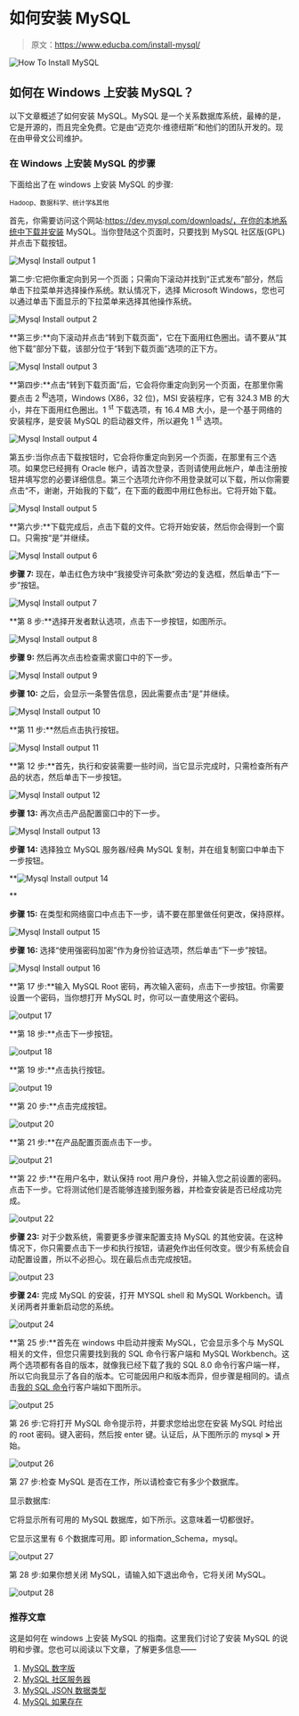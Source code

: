 # 如何安装 MySQL

> 原文：<https://www.educba.com/install-mysql/>

![How To Install MySQL](img/a578d86c6b4a2a8fe04e39f9aaf0d581.png)



## 如何在 Windows 上安装 MySQL？

以下文章概述了如何安装 MySQL。MySQL 是一个关系数据库系统，最棒的是，它是开源的，而且完全免费。它是由“迈克尔·维德纽斯”和他们的团队开发的。现在由甲骨文公司维护。

### 在 Windows 上安装 MySQL 的步骤

下面给出了在 windows 上安装 MySQL 的步骤:

<small>Hadoop、数据科学、统计学&其他</small>

首先，你需要访问这个网站:https://dev.mysql.com/downloads/，在你的本地系统中下载并安装 MySQL。当你登陆这个页面时，只要找到 MySQL 社区版(GPL)并点击下载按钮。

![Mysql Install output 1](img/2abc2b60e8fcc331a822a39fead809c9.png)



第二步:它把你重定向到另一个页面；只需向下滚动并找到“正式发布”部分，然后单击下拉菜单并选择操作系统。默认情况下，选择 Microsoft Windows，您也可以通过单击下面显示的下拉菜单来选择其他操作系统。

![Mysql Install output 2](img/ea868e399791eed0429db03ae2b881fa.png)



**第三步:**向下滚动并点击“转到下载页面”，它在下面用红色圈出。请不要从“其他下载”部分下载，该部分位于“转到下载页面”选项的正下方。

![Mysql Install output 3](img/6dd99b41e4964fe6a4f9e86495da2ad8.png)



**第四步:**点击“转到下载页面”后，它会将你重定向到另一个页面，在那里你需要点击 2 <sup>和</sup>选项，Windows (X86，32 位)，MSI 安装程序，它有 324.3 MB 的大小，并在下面用红色圈出。1 <sup>st</sup> 下载选项，有 16.4 MB 大小，是一个基于网络的安装程序，是安装 MySQL 的启动器文件，所以避免 1 <sup>st</sup> 选项。

![Mysql Install output 4](img/3f5257528822dd255302a15606624213.png)



第五步:当你点击下载按钮时，它会将你重定向到另一个页面，在那里有三个选项。如果您已经拥有 Oracle 帐户，请首次登录，否则请使用此帐户，单击注册按钮并填写您的必要详细信息。第三个选项允许你不用登录就可以下载，所以你需要点击“不，谢谢，开始我的下载”，在下面的截图中用红色标出。它将开始下载。

![Mysql Install output 5](img/35925604aaf70d99de42367f1e8c645d.png)



**第六步:**下载完成后，点击下载的文件。它将开始安装，然后你会得到一个窗口。只需按“是”并继续。

![Mysql Install output 6](img/b19f7328dd718ae54e86cfa0683854de.png)



**步骤 7:** 现在，单击红色方块中“我接受许可条款”旁边的复选框，然后单击“下一步”按钮。

![Mysql Install output 7](img/b79f47bd0448202a826d5156ae29ff62.png)



**第 8 步:**选择开发者默认选项，点击下一步按钮，如图所示。

![Mysql Install output 8](img/368c85db4206e63e4cb3ef70c283c634.png)



**步骤 9:** 然后再次点击检查需求窗口中的下一步。

![Mysql Install output 9](img/a040b8f51a95f5fa2dff565865e0637e.png)



**步骤 10:** 之后，会显示一条警告信息，因此需要点击“是”并继续。

![Mysql Install output 10](img/9e3d74cfc540e70ba4e12173b89af706.png)



**第 11 步:**然后点击执行按钮。

![Mysql Install output 11](img/5ffbab39813d5829214a867759711bf3.png)



**第 12 步:**首先，执行和安装需要一些时间，当它显示完成时，只需检查所有产品的状态，然后单击下一步按钮。

![Mysql Install output 12](img/b9decfc15bbee582e0d4237b5397b9df.png)



**步骤 13:** 再次点击产品配置窗口中的下一步。

![Mysql Install output 13](img/a9e7214036b47437120cb430c6375d03.png)



**步骤 14:** 选择独立 MySQL 服务器/经典 MySQL 复制，并在组复制窗口中单击下一步按钮。

**![Mysql Install output 14](img/9e153f7ad8cbbebcb1ec2903277547ea.png)

** 

**步骤 15:** 在类型和网络窗口中点击下一步，请不要在那里做任何更改，保持原样。

![Mysql Install output 15](img/965435f0e7da9ffc6567550224ca2f37.png)



**步骤 16:** 选择“使用强密码加密”作为身份验证选项，然后单击“下一步”按钮。

![Mysql Install output 16](img/6fb1e659bb2f93fe9f13a2d5500f5450.png)



**第 17 步:**输入 MySQL Root 密码，再次输入密码，点击下一步按钮。你需要设置一个密码，当你想打开 MySQL 时，你可以一直使用这个密码。

![output 17](img/947b5635647c5555abf7fd3d5e9a80c2.png)



**第 18 步:**点击下一步按钮。

![output 18](img/5cec816e2a5d7c6e8f148a005d3ce672.png)



**第 19 步:**点击执行按钮。

![output 19](img/cb87b576cd7762fcc62fc5f4fe81c507.png)



**第 20 步:**点击完成按钮。

![output 20](img/9a63ae29cdf7e0c746c4680088dc5281.png)



**第 21 步:**在产品配置页面点击下一步。

![output 21](img/0374cf54564e3bf1a4fb825020358c23.png)



**第 22 步:**在用户名中，默认保持 root 用户身份，并输入您之前设置的密码。点击下一步。它将测试他们是否能够连接到服务器，并检查安装是否已经成功完成。

![output 22](img/0b65154293f2e7a9a5516baabeff6554.png)



**步骤 23:** 对于少数系统，需要更多步骤来配置支持 MySQL 的其他安装。在这种情况下，你只需要点击下一步和执行按钮，请避免作出任何改变。很少有系统会自动配置设置，所以不必担心。现在最后点击完成按钮。

![output 23](img/d328a990473d0449eed6fb014e0d5896.png)



**步骤 24:** 完成 MySQL 的安装，打开 MYSQL shell 和 MySQL Workbench。请关闭两者并重新启动您的系统。

![output 24](img/d4c72bb1f1ce3bf857278dec23a266d3.png)



**第 25 步:**首先在 windows 中启动并搜索 MySQL，它会显示多个与 MySQL 相关的文件，但您只需要找到我的 SQL 命令行客户端和 MySQL Workbench。这两个选项都有各自的版本，就像我已经下载了我的 SQL 8.0 命令行客户端一样，所以它向我显示了各自的版本。它可能因用户和版本而异，但步骤是相同的。请点击[我的 SQL 命令](https://www.educba.com/mysql-commands/)行客户端如下图所示。

![output 25](img/bd3617e59b9ae698e2e728ddfe8199c3.png)



第 26 步:它将打开 MySQL 命令提示符，并要求您给出您在安装 MySQL 时给出的 root 密码。键入密码，然后按 enter 键。认证后，从下图所示的 mysql **>** 开始。

![output 26](img/95488689091ff7b55adf3d4db0c117cd.png)



第 27 步:检查 MySQL 是否在工作，所以请检查它有多少个数据库。

显示数据库:

它将显示所有可用的 MySQL 数据库，如下所示。这意味着一切都很好。

它显示这里有 6 个数据库可用。即 information_Schema，mysql。

![output 27](img/ea05ddf309e343e7859a1252e609cca3.png)



第 28 步:如果你想关闭 MySQL，请输入如下退出命令，它将关闭 MySQL。

![output 28](img/11cac19ccd14cfc0205a2e7a81d822d1.png)



### 推荐文章

这是如何在 windows 上安装 MySQL 的指南。这里我们讨论了安装 MySQL 的说明和步骤。您也可以阅读以下文章，了解更多信息——

1.  [MySQL 数字版](https://www.educba.com/mysql-numeric/)
2.  [MySQL 社区服务器](https://www.educba.com/mysql-community-server/)
3.  [MySQL JSON 数据类型](https://www.educba.com/mysql-json-data-type/)
4.  [MySQL 如果存在](https://www.educba.com/mysql-if-exists/)






